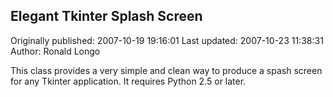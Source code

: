 ## Elegant Tkinter Splash Screen

Originally published: 2007-10-19 19:16:01
Last updated: 2007-10-23 11:38:31
Author: Ronald Longo

This class provides a very simple and clean way to produce a spash screen for any Tkinter application.  It requires Python 2.5 or later.
